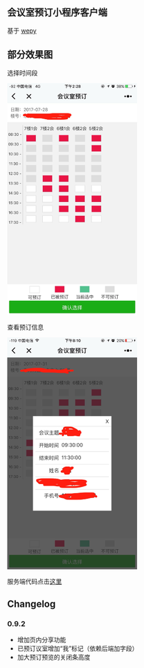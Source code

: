 ## 会议室预订小程序客户端

基于 [wepy](https://github.com/wepyjs/wepy)

## 部分效果图
选择时间段

<img width="300" src="https://raw.githubusercontent.com/jiayx/meeting-room/master/image/image0.jpeg"/>

查看预订信息

<img width="300" src="https://raw.githubusercontent.com/jiayx/meeting-room/master/image/image1.jpeg"/>


服务端代码点击[这里](https://github.com/jiayx/meeting-room-server)

## Changelog

### 0.9.2
* 增加页内分享功能
* 已预订议室增加“我”标记（依赖后端加字段）
* 加大预订预览的关闭条高度
